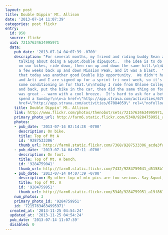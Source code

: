 ```yaml
---
layout: post
title: Double Dippin' Mt. Allison
date: '2013-07-14 11:07:39'
categories: post flickr
entry:
  id: 950
  source: flickr
  uid: 72157634634995971
  data:
    pub_date: '2013-07-14 04:07:39 -0700'
    description: "For several months, my friend and riding buddy Sean and I have been
      talking about doing a &quot;double dip&quot;.  The idea is to do a big climb
      on our bikes, ride down, then run up and down the same hill.\n\nWe did that
      a few weeks back up and down Mission Peak, and it was a blast.  \n\nI decided
      that today was another good Double Dip opportunity.  We didn't have much planned,
      and Arti and I are signed up for a sprint tri next week, so it's good to get
      some conditioning in for that.\n\nToday I rode from Ohlone College to Mt. Allison
      and back, put the bike in the car, then did the same thing on foot.\n\nThe weather
      was great -- warm with a cool breeze.  It's hard to ask for a better way to
      spend a Sunday!\n\n<a href=\"http://app.strava.com/activities/67043086\" rel=\"nofollow\">app.strava.com/activities/67043086</a>\n<a
      href=\"http://app.strava.com/activities/67084059\" rel=\"nofollow\">app.strava.com/activities/67084059</a>\n"
    title: Double Dippin' Mt. Allison
    link: http://www.flickr.com/photos/thenobot/sets/72157634634995971/
    primary_photo_url: http://farm6.static.flickr.com/5340/9284759951_a19f861357_m.jpg
    photos:
    - pub_date: '2013-07-14 02:14:28 -0700'
      description: On bike.
      title: Top of Mt A
      id: '9287533306'
      thumb_url: http://farm8.static.flickr.com/7368/9287533306_acde3fa0b8_s.jpg
    - pub_date: '2013-07-14 04:07:11 -0700'
      description: On foot.
      title: Top of Mt. A bench.
      id: '9284759041'
      thumb_url: http://farm8.static.flickr.com/7432/9284759041_d5158b7a5c_s.jpg
    - pub_date: '2013-07-14 04:07:39 -0700'
      description: My other top of mtn pics are too serious. Say &quot;cheese&quot;.
      title: Top of Mt. A
      id: '9284759951'
      thumb_url: http://farm6.static.flickr.com/5340/9284759951_a19f861357_s.jpg
    num_photos: 3
    primary_photo_id: '9284759951'
    id: '72157634634995971'
  created_at: '2013-11-25 04:54:24'
  updated_at: '2013-11-25 04:54:24'
  pub_date: '2013-07-14 11:07:39'
  disabled: 0
---
```

